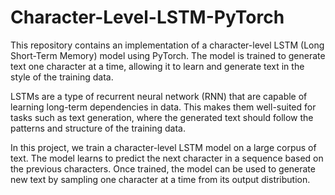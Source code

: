 # Character-Level-LSTM-PyTorch
This repository contains an implementation of a character-level LSTM (Long Short-Term Memory) model using PyTorch. The model is trained to generate text one character at a time, allowing it to learn and generate text in the style of the training data.

LSTMs are a type of recurrent neural network (RNN) that are capable of learning long-term dependencies in data. This makes them well-suited for tasks such as text generation, where the generated text should follow the patterns and structure of the training data.

In this project, we train a character-level LSTM model on a large corpus of text. The model learns to predict the next character in a sequence based on the previous characters. Once trained, the model can be used to generate new text by sampling one character at a time from its output distribution.
